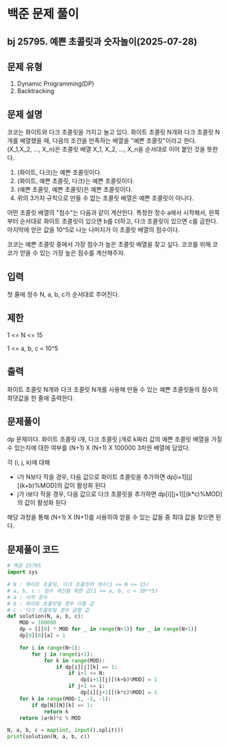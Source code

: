 # 백준 문제 풀이

## bj 25795. 예쁜 초콜릿과 숫자놀이(2025-07-28)

## 문제 유형

1. Dynamic Programming(DP)
2. Backtracking

## 문제 설명

코코는 화이트와 다크 초콜릿을 가지고 놀고 있다. 화이트 초콜릿 N개와 다크 초콜릿 N개를 배열했을 때, 다음의 조건을 만족하는 배열을 "예쁜 초콜릿"이라고 한다. (X_1,X_2, ..., X_n)은 초콜릿 배열 X_1, X_2, ..., X_n을 순서대로 이어 붙인 것을 뜻한다.

1. (화이트, 다크)는 예쁜 초콜릿이다.
2. (화이트, 예쁜 초콜릿, 다크)는 예쁜 초콜릿이다.
3. (예쁜 초콜릿, 예쁜 초콜릿)은 예쁜 초콜릿이다.
4. 위의 3가지 규칙으로 만들 수 없는 초콜릿 배열은 예쁜 초콜릿이 아니다.

어떤 초콜릿 배열의 "점수"는 다음과 같이 계산한다. 특정한 정수 a에서 시작해서, 왼쪽부터 순서대로 화이트 초콜릿이 있으면 b를 더하고, 다크 초콜릿이 있으면 c를 곱한다. 마지막에 얻은 값을
10^5로 나눈 나머지가 이 초콜릿 배열의 점수이다.

코코는 예쁜 초콜릿 중에서 가장 점수가 높은 초콜릿 배열을 찾고 싶다. 코코를 위해 코코가 얻을 수 있는 가장 높은 점수를 계산해주자.

## 입력

첫 줄에 정수 N, a, b, c가 순서대로 주어진다.

## 제한

1 <= N <= 15

1 <= a, b, c < 10^5

## 출력

화이트 초콜릿 N개와 다크 초콜릿 N개를 사용해 만들 수 있는 예쁜 초콜릿들의 점수의 최댓값을 한 줄에 출력한다.

## 문제풀이

dp 문제이다. 화이트 초콜릿 i개, 다크 초콜릿 j개로 k짜리 값의 예쁜 초콜릿 배열을 가질 수 있는지에 대한 여부를 (N+1) X (N+1) X 100000 3차원 배열에 담았다.

각 (i, j, k)에 대해

- i가 N보다 작을 경우, 다음 값으로 화이트 초콜릿을 추가하면 dp[i+1][j][(k+b)%MOD]의 값이 활성화 된다
- j가 i보다 작을 경우, 다음 값으로 다크 초콜릿을 추가하면 dp[i][j+1][(k*c)%MOD]의 값이 활성화 된다

해당 과정을 통해 (N+1) X (N+1)를 사용하여 얻을 수 있는 값들 중 최대 값을 찾으면 된다.

## 문제풀이 코드

```python
# 백준 25795
import sys

# N : 화이트 초콜릿, 다크 초콜릿의 개수(1 <= N <= 15)
# a, b, c : 점수 계산을 위한 값(1 <= a, b, c < 10**5)
# a : 시작 정수
# b : 화이트 초콜릿일 경우 더할 값
# c : 다크 초콜릿일 경우 곱할 값
def solution(N, a, b, c):
    MOD = 100000
    dp = [[[0] * MOD for _ in range(N+1)] for _ in range(N+1)]
    dp[0][0][a] = 1

    for i in range(N+1):
        for j in range(i+1):
            for k in range(MOD):
                if dp[i][j][k] == 1:
                    if i+1 <= N:
                        dp[i+1][j][(k+b)%MOD] = 1
                    if j+1 <= i:
                        dp[i][j+1][(k*c)%MOD] = 1
    for k in range(MOD-1, -1, -1):
        if dp[N][N][k] == 1:
            return k
    return (a+b)*c % MOD

N, a, b, c = map(int, input().split())
print(solution(N, a, b, c))
```

```java


```
